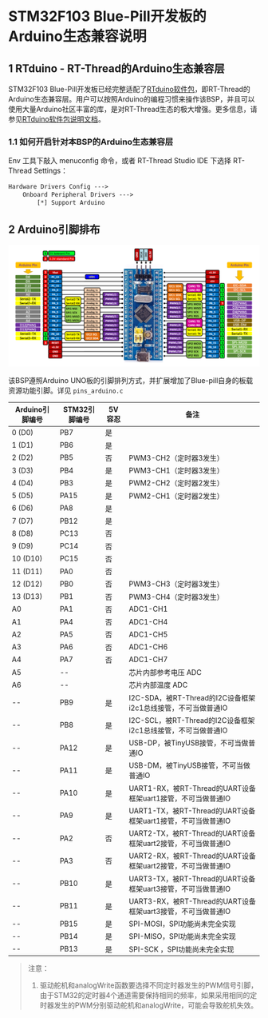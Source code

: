 # STM32F103 Blue-Pill开发板的Arduino生态兼容说明

## 1 RTduino - RT-Thread的Arduino生态兼容层

STM32F103 Blue-Pill开发板已经完整适配了[RTduino软件包](https://github.com/RTduino/RTduino)，即RT-Thread的Arduino生态兼容层。用户可以按照Arduino的编程习惯来操作该BSP，并且可以使用大量Arduino社区丰富的库，是对RT-Thread生态的极大增强。更多信息，请参见[RTduino软件包说明文档](https://github.com/RTduino/RTduino)。

### 1.1 如何开启针对本BSP的Arduino生态兼容层

Env 工具下敲入 menuconfig 命令，或者 RT-Thread Studio IDE 下选择 RT-Thread Settings：

```Kconfig
Hardware Drivers Config --->
    Onboard Peripheral Drivers --->
        [*] Support Arduino
```

## 2 Arduino引脚排布

![blue-pill-f103-pinout](blue-pill-f103-pinout.png)

该BSP遵照Arduino UNO板的引脚排列方式，并扩展增加了Blue-pill自身的板载资源功能引脚。详见 `pins_arduino.c`

| Arduino引脚编号 | STM32引脚编号 | 5V容忍 | 备注                                           |
| ----------- | --------- | ---- | -------------------------------------------- |
| 0 (D0)      | PB7       | 是    |                                              |
| 1 (D1)      | PB6       | 是    |                                              |
| 2 (D2)      | PB5       | 否    | PWM3-CH2（定时器3发生）                             |
| 3 (D3)      | PB4       | 是    | PWM3-CH1（定时器3发生）                             |
| 4 (D4)      | PB3       | 是    | PWM2-CH2（定时器2发生）                             |
| 5 (D5)      | PA15      | 是    | PWM2-CH1（定时器2发生）                             |
| 6 (D6)      | PA8       | 是    |                                              |
| 7 (D7)      | PB12      | 是    |                                              |
| 8 (D8)      | PC13      | 否    |                                              |
| 9 (D9)      | PC14      | 否    |                                              |
| 10 (D10)    | PC15      | 否    |                                              |
| 11 (D11)    | PA0       | 否    |                                              |
| 12 (D12)    | PB0       | 否    | PWM3-CH3（定时器3发生）                             |
| 13 (D13)    | PB1       | 否    | PWM3-CH4（定时器3发生）                             |
| A0          | PA1       | 否    | ADC1-CH1                                     |
| A1          | PA4       | 否    | ADC1-CH4                                     |
| A2          | PA5       | 否    | ADC1-CH5                                     |
| A3          | PA6       | 否    | ADC1-CH6                                     |
| A4          | PA7       | 否    | ADC1-CH7                                     |
| A5          | --        |      | 芯片内部参考电压 ADC                                 |
| A6          | --        |      | 芯片内部温度 ADC                                   |
| --          | PB9       | 是    | I2C-SDA，被RT-Thread的I2C设备框架i2c1总线接管，不可当做普通IO  |
| --          | PB8       | 是    | I2C-SCL，被RT-Thread的I2C设备框架i2c1总线接管，不可当做普通IO  |
| --          | PA12      | 是    | USB-DP，被TinyUSB接管，不可当做普通IO                   |
| --          | PA11      | 是    | USB-DM，被TinyUSB接管，不可当做普通IO                   |
| --          | PA10      | 是    | UART1-RX，被RT-Thread的UART设备框架uart1接管，不可当做普通IO |
| --          | PA9       | 是    | UART1-TX，被RT-Thread的UART设备框架uart1接管，不可当做普通IO |
| --          | PA2       | 否    | UART2-TX，被RT-Thread的UART设备框架uart2接管，不可当做普通IO |
| --          | PA3       | 否    | UART2-RX，被RT-Thread的UART设备框架uart2接管，不可当做普通IO |
| --          | PB10      | 是    | UART3-TX，被RT-Thread的UART设备框架uart3接管，不可当做普通IO |
| --          | PB11      | 是    | UART3-RX，被RT-Thread的UART设备框架uart3接管，不可当做普通IO |
| --          | PB15      | 是    | SPI-MOSI，SPI功能尚未完全实现                         |
| --          | PB14      | 是    | SPI-MISO，SPI功能尚未完全实现                         |
| --          | PB13      | 是    | SPI-SCK ，SPI功能尚未完全实现                         |

> 注意：
> 
> 1. 驱动舵机和analogWrite函数要选择不同定时器发生的PWM信号引脚，由于STM32的定时器4个通道需要保持相同的频率，如果采用相同的定时器发生的PWM分别驱动舵机和analogWrite，可能会导致舵机失效。
